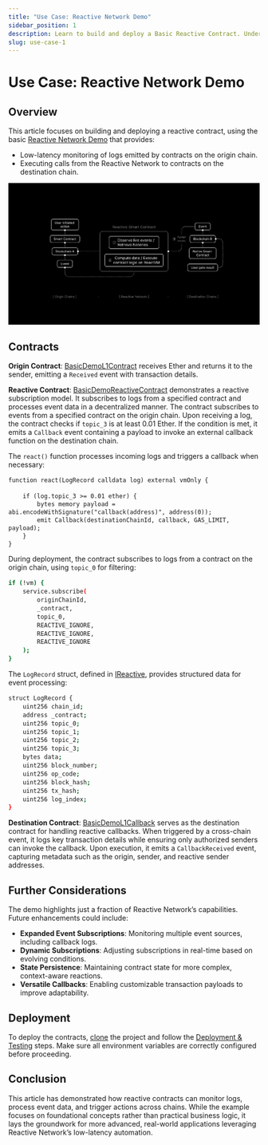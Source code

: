 ```yaml
---
title: "Use Case: Reactive Network Demo"
sidebar_position: 1
description: Learn to build and deploy a Basic Reactive Contract. Understand low-latency log monitoring and cross-chain calls using Ethereum testnets. Ideal for mastering Reactive Network fundamentals.
slug: use-case-1
---
```


# Use Case: Reactive Network Demo

## Overview

This article focuses on building and deploying a reactive contract, using the basic [Reactive Network Demo](https://github.com/Reactive-Network/reactive-smart-contract-demos/tree/main/src/demos/basic) that provides:

* Low-latency monitoring of logs emitted by contracts on the origin chain.
* Executing calls from the Reactive Network to contracts on the destination chain.

![Basic Demo](./img/use-case-1.png)

## Contracts

**Origin Contract**: [BasicDemoL1Contract](https://github.com/Reactive-Network/reactive-smart-contract-demos/blob/main/src/demos/basic/BasicDemoL1Contract.sol) receives Ether and returns it to the sender, emitting a `Received` event with transaction details.

**Reactive Contract**: [BasicDemoReactiveContract](https://github.com/Reactive-Network/reactive-smart-contract-demos/blob/main/src/demos/basic/BasicDemoReactiveContract.sol) demonstrates a reactive subscription model. It subscribes to logs from a specified contract and processes event data in a decentralized manner. The contract subscribes to events from a specified contract on the origin chain. Upon receiving a log, the contract checks if `topic_3` is at least 0.01 Ether. If the condition is met, it emits a `Callback` event containing a payload to invoke an external callback function on the destination chain.

The `react()` function processes incoming logs and triggers a callback when necessary:

```solidity
function react(LogRecord calldata log) external vmOnly {
    
    if (log.topic_3 >= 0.01 ether) {
        bytes memory payload = abi.encodeWithSignature("callback(address)", address(0));
        emit Callback(destinationChainId, callback, GAS_LIMIT, payload);
    }
}
```

During deployment, the contract subscribes to logs from a contract on the origin chain, using `topic_0` for filtering:

```bash
if (!vm) {
    service.subscribe(
        originChainId,
        _contract,
        topic_0,
        REACTIVE_IGNORE,
        REACTIVE_IGNORE,
        REACTIVE_IGNORE
    );
}
```

The `LogRecord` struct, defined in [IReactive](https://github.com/Reactive-Network/reactive-lib/blob/main/src/interfaces/IReactive.sol), provides structured data for event processing:

```bash
struct LogRecord {
    uint256 chain_id;
    address _contract;
    uint256 topic_0;
    uint256 topic_1;
    uint256 topic_2;
    uint256 topic_3;
    bytes data;
    uint256 block_number;
    uint256 op_code;
    uint256 block_hash;
    uint256 tx_hash;
    uint256 log_index;
}
```

**Destination Contract**: [BasicDemoL1Callback](https://github.com/Reactive-Network/reactive-smart-contract-demos/blob/main/src/demos/basic/BasicDemoL1Callback.sol) serves as the destination contract for handling reactive callbacks. When triggered by a cross-chain event, it logs key transaction details while ensuring only authorized senders can invoke the callback. Upon execution, it emits a `CallbackReceived` event, capturing metadata such as the origin, sender, and reactive sender addresses.

## Further Considerations

The demo highlights just a fraction of Reactive Network’s capabilities. Future enhancements could include:

- **Expanded Event Subscriptions**: Monitoring multiple event sources, including callback logs.
- **Dynamic Subscriptions**: Adjusting subscriptions in real-time based on evolving conditions.
- **State Persistence**: Maintaining contract state for more complex, context-aware reactions.
- **Versatile Callbacks**: Enabling customizable transaction payloads to improve adaptability.

## Deployment

To deploy the contracts, [clone](https://github.com/Reactive-Network/reactive-smart-contract-demos/tree/main) the project and follow the [Deployment & Testing](https://github.com/Reactive-Network/reactive-smart-contract-demos/tree/main/src/demos/basic) steps. Make sure all environment variables are correctly configured before proceeding.

## Conclusion

This article has demonstrated how reactive contracts can monitor logs, process event data, and trigger actions across chains. While the example focuses on foundational concepts rather than practical business logic, it lays the groundwork for more advanced, real-world applications leveraging Reactive Network’s low-latency automation.